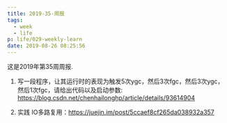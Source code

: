 ```yaml
---
title: 2019-35-周报
tags:
  - week
  - life
p: life/029-weekly-learn
date: 2019-08-26 08:25:56
---
```


这是2019年第35周周报.

1. 写一段程序，让其运行时的表现为触发5次ygc，然后3次fgc，然后3次ygc，然后1次fgc，请给出代码以及启动参数: https://blog.csdn.net/chenhailonghp/article/details/93614904

2. 实践 IO多路复用：https://juejin.im/post/5ccaef8cf265da038932a357



